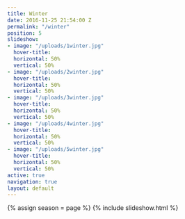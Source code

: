 ```yaml
---
title: Winter
date: 2016-11-25 21:54:00 Z
permalink: "/winter"
position: 5
slideshow:
- image: "/uploads/1winter.jpg"
  hover-title: 
  horizontal: 50%
  vertical: 50%
- image: "/uploads/2winter.jpg"
  hover-title: 
  horizontal: 50%
  vertical: 50%
- image: "/uploads/3winter.jpg"
  hover-title: 
  horizontal: 50%
  vertical: 50%
- image: "/uploads/4winter.jpg"
  hover-title: 
  horizontal: 50%
  vertical: 50%
- image: "/uploads/5winter.jpg"
  hover-title: 
  horizontal: 50%
  vertical: 50%
active: true
navigation: true
layout: default
---
```


{% assign season = page %}
{% include slideshow.html %}
